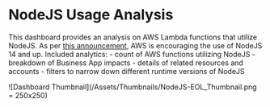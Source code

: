 # NodeJS Usage Analysis

This dashboard provides an analysis on AWS Lambda functions that utilize NodeJS. As per [this announcement](https://aws.amazon.com/blogs/developer/announcing-the-end-of-support-for-node-js-12-x-in-the-aws-sdk-for-javascript-v3/), AWS is encouraging the use of NodeJS 14 and up.
Included analytics:
	- count of AWS functions utilizing NodeJS
	- breakdown of Business App impacts
	- details of related resources and accounts
	- filters to narrow down different runtime versions of NodeJS
	
![Dashboard Thumbnail](/Assets/Thumbnails/NodeJS-EOL_Thumbnail.png = 250x250)
